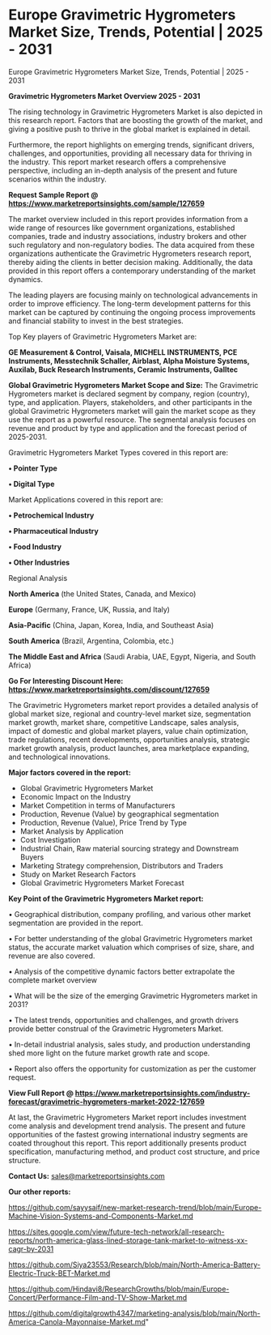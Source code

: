 # Europe Gravimetric Hygrometers Market Size, Trends, Potential | 2025 - 2031
 Europe Gravimetric Hygrometers Market Size, Trends, Potential | 2025 - 2031

<Strong> Gravimetric Hygrometers Market Overview 2025 - 2031</strong>

The rising technology in Gravimetric Hygrometers Market is also depicted in this research report. Factors that are boosting the growth of the market, and giving a positive push to thrive in the global market is explained in detail.

Furthermore, the report highlights on emerging trends, significant drivers, challenges, and opportunities, providing all necessary data for thriving in the industry. This report market research offers a comprehensive perspective, including an in-depth analysis of the present and future scenarios within the industry.

<strong>Request Sample Report @ <a href=https://www.marketreportsinsights.com/sample/127659>https://www.marketreportsinsights.com/sample/127659</a></strong>

The market overview included in this report provides information from a wide range of resources like government organizations, established companies, trade and industry associations, industry brokers and other such regulatory and non-regulatory bodies. The data acquired from these organizations authenticate the Gravimetric Hygrometers research report, thereby aiding the clients in better decision making. Additionally, the data provided in this report offers a contemporary understanding of the market dynamics.

The leading players are focusing mainly on technological advancements in order to improve efficiency. The long-term development patterns for this market can be captured by continuing the ongoing process improvements and financial stability to invest in the best strategies.

Top Key players of Gravimetric Hygrometers Market are:

<strong>GE Measurement & Control, Vaisala, MICHELL INSTRUMENTS, PCE Instruments, Messtechnik Schaller, Airblast, Alpha Moisture Systems, Auxilab, Buck Research Instruments, Ceramic Instruments, Galltec</strong>

<strong><b>Global Gravimetric Hygrometers Market Scope and Size:</b></strong>
The Gravimetric Hygrometers market is declared segment by company, region (country), type, and application. Players, stakeholders, and other participants in the global Gravimetric Hygrometers market will gain the market scope as they use the report as a powerful resource. The segmental analysis focuses on revenue and product by type and application and the forecast period of 2025-2031.

Gravimetric Hygrometers Market Types covered in this report are:

<strong>• Pointer Type

• Digital Type</strong>

Market Applications covered in this report are:

<strong>• Petrochemical Industry

• Pharmaceutical Industry

• Food Industry

• Other Industries</strong> 

Regional Analysis

<strong>North America</strong> (the United States, Canada, and Mexico)

<strong>Europe</strong> (Germany, France, UK, Russia, and Italy)

<strong>Asia-Pacific</strong> (China, Japan, Korea, India, and Southeast Asia)

<strong>South America</strong> (Brazil, Argentina, Colombia, etc.)

<strong>The Middle East and Africa</strong> (Saudi Arabia, UAE, Egypt, Nigeria, and South Africa)

<strong>Go For Interesting Discount Here: <a href=https://www.marketreportsinsights.com/discount/127659>https://www.marketreportsinsights.com/discount/127659</a></strong>

The Gravimetric Hygrometers market report provides a detailed analysis of global market size, regional and country-level market size, segmentation market growth, market share, competitive Landscape, sales analysis, impact of domestic and global market players, value chain optimization, trade regulations, recent developments, opportunities analysis, strategic market growth analysis, product launches, area marketplace expanding, and technological innovations.

<strong><b>Major factors covered in the report:</b></strong>
<ul>
  <li>Global Gravimetric Hygrometers Market </li>
  <li>Economic Impact on the Industry</li>
  <li>Market Competition in terms of Manufacturers</li>
  <li>Production, Revenue (Value) by geographical segmentation</li>
  <li>Production, Revenue (Value), Price Trend by Type</li>
  <li>Market Analysis by Application</li>
  <li>Cost Investigation</li>
  <li>Industrial Chain, Raw material sourcing strategy and Downstream Buyers</li>
  <li>Marketing Strategy comprehension, Distributors and Traders</li>
  <li>Study on Market Research Factors</li>
  <li>Global Gravimetric Hygrometers Market Forecast</li>
</ul>

<strong><b>Key Point of the Gravimetric Hygrometers Market report:</b></strong>

• Geographical distribution, company profiling, and various other market segmentation are provided in the report.

• For better understanding of the global Gravimetric Hygrometers market status, the accurate market valuation which comprises of size, share, and revenue are also covered.

• Analysis of the competitive dynamic factors better extrapolate the complete market overview

• What will be the size of the emerging Gravimetric Hygrometers market in 2031?

• The latest trends, opportunities and challenges, and growth drivers provide better construal of the Gravimetric Hygrometers Market.

• In-detail industrial analysis, sales study, and production understanding shed more light on the future market growth rate and scope.

• Report also offers the opportunity for customization as per the customer request.

<strong><b>View Full Report @ <a href=https://www.marketreportsinsights.com/industry-forecast/gravimetric-hygrometers-market-2022-127659>https://www.marketreportsinsights.com/industry-forecast/gravimetric-hygrometers-market-2022-127659</a></b></strong>


At last, the Gravimetric Hygrometers Market report includes investment come analysis and development trend analysis. The present and future opportunities of the fastest growing international industry segments are coated throughout this report. This report additionally presents product specification, manufacturing method, and product cost structure, and price structure.

<strong>Contact Us:</strong>
sales@marketreportsinsights.com

<strong>Our other reports:</strong>

<a href=https://github.com/sayysaif/new-market-research-trend/blob/main/Europe-Machine-Vision-Systems-and-Components-Market.md>https://github.com/sayysaif/new-market-research-trend/blob/main/Europe-Machine-Vision-Systems-and-Components-Market.md</a>

<a href=https://sites.google.com/view/future-tech-network/all-research-reports/north-america-glass-lined-storage-tank-market-to-witness-xx-cagr-by-2031>https://sites.google.com/view/future-tech-network/all-research-reports/north-america-glass-lined-storage-tank-market-to-witness-xx-cagr-by-2031</a>

<a href=https://github.com/Siya23553/Research/blob/main/North-America-Battery-Electric-Truck-BET-Market.md>https://github.com/Siya23553/Research/blob/main/North-America-Battery-Electric-Truck-BET-Market.md</a>

<a href=https://github.com/Hindavi8/ResearchGrowths/blob/main/Europe-Concert/Performance-Film-and-TV-Show-Market.md>https://github.com/Hindavi8/ResearchGrowths/blob/main/Europe-Concert/Performance-Film-and-TV-Show-Market.md</a>

<a href=https://github.com/digitalgrowth4347/marketing-analysis/blob/main/North-America-Canola-Mayonnaise-Market.md>https://github.com/digitalgrowth4347/marketing-analysis/blob/main/North-America-Canola-Mayonnaise-Market.md</a>"
